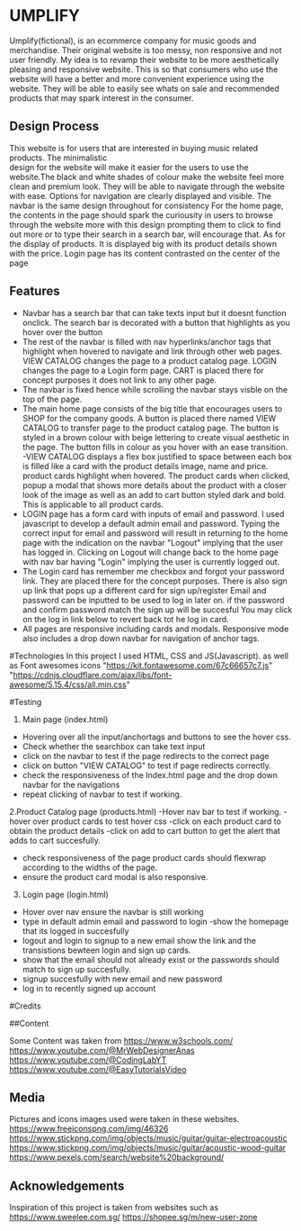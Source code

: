 # UMPLIFY 
Umplify(fictional), is an ecommerce company for music goods and merchandise. Their original website 
is too messy, non responsive and not user friendly. My idea is to revamp their website to be more
aesthetically pleasing and responsive website. This is so that consumers who use 
the website will have a better and more convenient experience using the website. They will be able
to easily see whats on sale and recommended products that may spark interest in the consumer.

## Design Process
This website is for users that are interested in buying music related products. The minimalistic  
design for the website will make it easier for the users to use the website.The black and white shades of colour make the website feel more clean and premium look.
They will be able to navigate through the website with ease.
Options for navigation are clearly displayed and visible. The navbar is the same design throughout for consistency
For the home page, the contents in the page should spark the curiousity in users to browse through the website more 
with this design prompting them to click to find out more or to type their search in a search bar, will encourage that.
As for the display of products. It is displayed big with its product details shown with the price.
Login page has its content contrasted on the center of the page 



## Features
- Navbar has a search bar that can take texts input but it doesnt function onclick. The search bar is decorated with a button that highlights as you hover over the button
- The rest of the navbar is filled with nav hyperlinks/anchor tags that highlight when hovered to navigate and link through other web pages. VIEW CATALOG changes the page to a product catalog page. LOGIN changes the page to a Login form page. CART is placed there for concept purposes it does not link to any other page.
- The navbar is fixed hence while scrolling the navbar stays visble on the top of the page.
- The main home page consists of the big title that encourages users to SHOP for the company goods. A button is placed there named VIEW CATALOG to transfer page to the product catalog page. The button is styled in a brown colour with beige lettering to create visual aesthetic in the page. The button fills in colour as you hover with an ease transition.
-VIEW CATALOG displays a flex box justified to space between each box is filled like a card with the product details image, name and price. product cards highlight when hovered. The product cards when clicked, popup a modal that shows more details about the product with a closer look of the image as well as an add to cart button styled dark and bold. This is applicable to all product cards. 
- LOGIN page has a form card with inputs of email and password. I used javascript to develop a default admin email and password. Typing the correct input for email and password will result in returning to the home page with the indication on the navbar "Logout" implying that the user has logged in. Clicking on Logout will change back to the home page with nav bar having "Login" implying the user is currently logged out. 
- The Login card has remember me checkbox and forgot your password link. They are placed there for the concept purposes. There is also sign up link that pops up a different card for sign up/register Email and password can be inputted to be used to log in later on. if the password and confirm password match the sign up will be succesful You may click on the log in link below to revert back tot he log in card. 
- All pages are responsive including cards and modals. Responsive mode also includes a drop down navbar for navigation of anchor tags. 


#Technologies
In this project I used HTML, CSS and JS(Javascript). as well as Font awesomes icons "https://kit.fontawesome.com/67c66657c7.js" "https://cdnjs.cloudflare.com/ajax/libs/font-awesome/5.15.4/css/all.min.css" 


#Testing
1. Main page (index.html) 
- Hovering over all the input/anchortags and buttons to see the hover css.
- Check whether the searchbox can take text input 
- click on the navbar to test if the page redirects to the correct page 
- click on button "VIEW CATALOG" to test if page redirects correctly. 
- check the responsiveness of the Index.html page and the drop down navbar for the navigations 
- repeat clicking of navbar to test if working.

2.Product Catalog page (products.html) 
-Hover nav bar to test if working.
-hover over product cards to test hover css 
-click on each product card to obtain the product details 
-click on add to cart button to get the alert that adds to cart succesfully. 
- check responsiveness of the page product cards should flexwrap according to the widths of the page.
- ensure the product card modal is also responsive.

3. Login page (login.html)
- Hover over nav ensure the navbar is still working
- type in default admin email and password to login
-show the homepage that its logged in succesfully
- logout and login to signup to a new email show the link and the transistions bewteen login and sign up cards.
- show that the email should not already exist or the passwords should match to sign up succesfully.
- signup succesfully with new email and new password
- log in to recently signed up account


#Credits

##Content

Some Content was taken from https://www.w3schools.com/ https://www.youtube.com/@MrWebDesignerAnas
https://www.youtube.com/@CodingLabYT https://www.youtube.com/@EasyTutorialsVideo 

## Media
Pictures and icons images used were taken in these websites.
https://www.freeiconspng.com/img/46326 https://www.stickpng.com/img/objects/music/guitar/guitar-electroacoustic
https://www.stickpng.com/img/objects/music/guitar/acoustic-wood-guitar https://www.pexels.com/search/website%20background/
## Acknowledgements
Inspiration of this project is taken from websites such as https://www.sweelee.com.sg/ https://shopee.sg/m/new-user-zone


